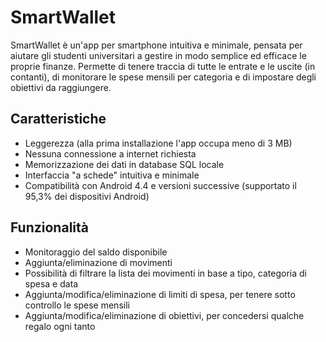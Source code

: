 # SmartWallet
SmartWallet è un'app per smartphone intuitiva e minimale, pensata per aiutare gli studenti universitari a gestire in modo semplice ed efficace le proprie finanze. Permette di tenere traccia di tutte le entrate e le uscite (in contanti), di monitorare le spese mensili per categoria e di impostare degli obiettivi da raggiungere. 

## Caratteristiche
- Leggerezza (alla prima installazione l'app occupa meno di 3 MB)
- Nessuna connessione a internet richiesta
- Memorizzazione dei dati in database SQL locale
- Interfaccia "a schede" intuitiva e minimale
- Compatibilità con Android 4.4 e versioni successive (supportato il 95,3% dei dispositivi Android)

## Funzionalità 
- Monitoraggio del saldo disponibile
- Aggiunta/eliminazione di movimenti 
- Possibilità di filtrare la lista dei movimenti in base a tipo, categoria di spesa e data
- Aggiunta/modifica/eliminazione di limiti di spesa, per tenere sotto controllo le spese mensili
- Aggiunta/modifica/eliminazione di obiettivi, per concedersi qualche regalo ogni tanto
